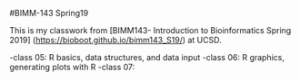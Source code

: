 #BIMM-143 Spring19

This is my classwork from [BIMM143- Introduction to Bioinformatics Spring 2019] (https://bioboot.github.io/bimm143_S19/) at UCSD.

-class 05: R basics, data structures, and data input
-class 06: R graphics, generating plots with R
-class 07:
